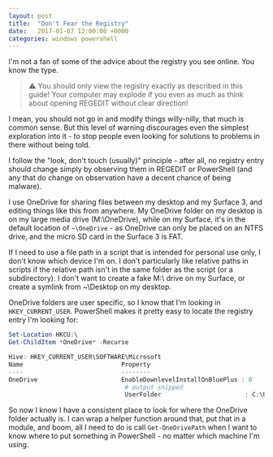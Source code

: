 ```yaml
---
layout: post
title:  "Don't Fear the Registry"
date:   2017-01-07 12:00:00 +0000
categories: windows powershell
---
```


I'm not a fan of some of the advice about the registry you see online. You know the type.

> ⚠ You should only view the registry exactly as described in this guide! Your computer may explode if you even as much as think about opening REGEDIT without clear direction!

I mean, you should not go in and modify things willy-nilly, that much is common sense. But this level of warning discourages even the simplest exploration into it - to stop people even looking for solutions to problems in there without being told.

I follow the "look, don't touch (usually)" principle - after all, no registry entry should change simply by observing them in REGEDIT or PowerShell (and any that do change on observation have a decent chance of being malware).

I use OneDrive for sharing files between my desktop and my Surface 3, and editing things like this from anywhere. My OneDrive folder on my desktop is on my large media drive (M:\OneDrive), while on my Surface, it's in the default location of `~\OneDrive` - as OneDrive can only be placed on an NTFS drive, and the micro SD card in the Surface 3 is FAT.

If I need to use a file path in a script that is intended for personal use only, I don't know which device I'm on. I don't particularly like relative paths in scripts if the relative path isn't in the same folder as the script (or a subdirectory). I don't want to create a fake M:\ drive on my Surface, or create a symlink from ~\Desktop on my desktop.

OneDrive folders are user specific, so I know that I'm looking in `HKEY_CURRENT_USER`. PowerShell makes it pretty easy to locate the registry entry I'm looking for:

``` PowerShell
Set-Location HKCU:\
Get-ChildItem *OneDrive* -Recurse

Hive: HKEY_CURRENT_USER\SOFTWARE\Microsoft
Name                           Property
----                           --------
OneDrive                       EnableDownlevelInstallOnBluePlus : 0
                                # output snipped
                                UserFolder                       : C:\Users\Charles\OneDrive
```

So now I know I have a consistent place to look for where the OneDrive folder actually is. I can wrap a helper function around that, put that in a module, and boom, all I need to do is call `Get-OneDrivePath` when I want to know where to put something in PowerShell - no matter which machine I'm using.